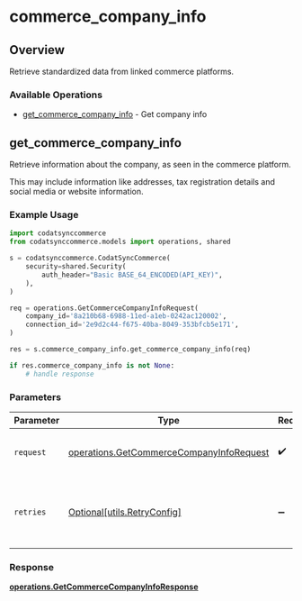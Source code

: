# commerce_company_info

## Overview

Retrieve standardized data from linked commerce platforms.

### Available Operations

* [get_commerce_company_info](#get_commerce_company_info) - Get company info

## get_commerce_company_info

Retrieve information about the company, as seen in the commerce platform.

This may include information like addresses, tax registration details and social media or website information.

### Example Usage

```python
import codatsynccommerce
from codatsynccommerce.models import operations, shared

s = codatsynccommerce.CodatSyncCommerce(
    security=shared.Security(
        auth_header="Basic BASE_64_ENCODED(API_KEY)",
    ),
)

req = operations.GetCommerceCompanyInfoRequest(
    company_id='8a210b68-6988-11ed-a1eb-0242ac120002',
    connection_id='2e9d2c44-f675-40ba-8049-353bfcb5e171',
)

res = s.commerce_company_info.get_commerce_company_info(req)

if res.commerce_company_info is not None:
    # handle response
```

### Parameters

| Parameter                                                                                            | Type                                                                                                 | Required                                                                                             | Description                                                                                          |
| ---------------------------------------------------------------------------------------------------- | ---------------------------------------------------------------------------------------------------- | ---------------------------------------------------------------------------------------------------- | ---------------------------------------------------------------------------------------------------- |
| `request`                                                                                            | [operations.GetCommerceCompanyInfoRequest](../../models/operations/getcommercecompanyinforequest.md) | :heavy_check_mark:                                                                                   | The request object to use for the request.                                                           |
| `retries`                                                                                            | [Optional[utils.RetryConfig]](../../models/utils/retryconfig.md)                                     | :heavy_minus_sign:                                                                                   | Configuration to override the default retry behavior of the client.                                  |


### Response

**[operations.GetCommerceCompanyInfoResponse](../../models/operations/getcommercecompanyinforesponse.md)**

